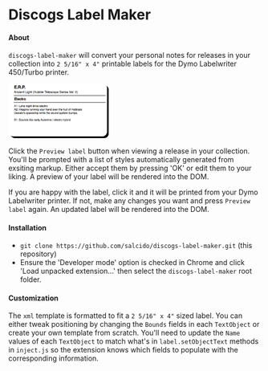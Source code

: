 # Discogs Label Maker

#### About

`discogs-label-maker` will convert your personal notes for releases in your collection into `2 5/16" x 4"` printable labels for the Dymo Labelwriter 450/Turbo printer.

<img src="https://github.com/salcido/discogs-label-maker/blob/master/example.png" alt="Example label" style="width: 200px;"/>

Click the `Preview label` button when viewing a release in your collection. You'll be prompted with a list of styles automatically generated from exsiting markup. Either accept them by pressing 'OK' or edit them to your liking. A preview of your label will be rendered into the DOM.

If you are happy with the label, click it and it will be printed from your Dymo Labelwriter printer. If not, make any changes you want and press `Preview label` again. An updated label will be rendered into the DOM.

#### Installation

* `git clone https://github.com/salcido/discogs-label-maker.git` (this repository)
* Ensure the 'Developer mode' option is checked in Chrome and click 'Load unpacked extension...' then select the `discogs-label-maker` root folder.

#### Customization

The `xml` template is formatted to fit a `2 5/16" x 4"` sized label. You can either tweak positioning by changing the `Bounds` fields in each `TextObject` or create your own template from scratch. You'll need to update the `Name` values of each `TextObject` to match what's in `label.setObjectText` methods in `inject.js` so the extension knows which fields to populate with the corresponding information.
